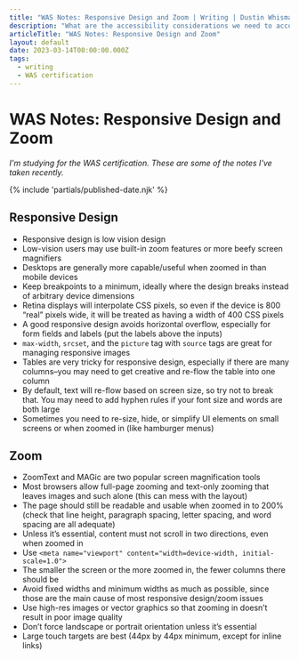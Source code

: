 ```yaml
---
title: "WAS Notes: Responsive Design and Zoom | Writing | Dustin Whisman"
description: "What are the accessibility considerations we need to account for that relate to Responsive Design and Zoom?"
articleTitle: "WAS Notes: Responsive Design and Zoom"
layout: default
date: 2023-03-14T00:00:00.000Z
tags:
  - writing
  - WAS certification
---
```


# WAS Notes: Responsive Design and Zoom

_I'm studying for the WAS certification. These are some of the notes I've taken recently._

{% include 'partials/published-date.njk' %}

## Responsive Design

- Responsive design is low vision design
- Low-vision users may use built-in zoom features or more beefy screen magnifiers
- Desktops are generally more capable/useful when zoomed in than mobile devices
- Keep breakpoints to a minimum, ideally where the design breaks instead of arbitrary device dimensions
- Retina displays will interpolate CSS pixels, so even if the device is 800 “real” pixels wide, it will be treated as having a width of 400 CSS pixels
- A good responsive design avoids horizontal overflow, especially for form fields and labels (put the labels above the inputs)
- `max-width`, `srcset`, and the `picture` tag with `source` tags are great for managing responsive images
- Tables are very tricky for responsive design, especially if there are many columns–you may need to get creative and re-flow the table into one column
- By default, text will re-flow based on screen size, so try not to break that. You may need to add hyphen rules if your font size and words are both large
- Sometimes you need to re-size, hide, or simplify UI elements on small screens or when zoomed in (like hamburger menus)

## Zoom

- ZoomText and MAGic are two popular screen magnification tools
- Most browsers allow full-page zooming and text-only zooming that leaves images and such alone (this can mess with the layout)
- The page should still be readable and usable when zoomed in to 200% (check that line height, paragraph spacing, letter spacing, and word spacing are all adequate)
- Unless it’s essential, content must not scroll in two directions, even when zoomed in
- Use `<meta name="viewport" content="width=device-width, initial-scale=1.0">`
- The smaller the screen or the more zoomed in, the fewer columns there should be
- Avoid fixed widths and minimum widths as much as possible, since those are the main cause of most responsive design/zoom issues
- Use high-res images or vector graphics so that zooming in doesn’t result in poor image quality
- Don’t force landscape or portrait orientation unless it’s essential
- Large touch targets are best (44px by 44px minimum, except for inline links)
